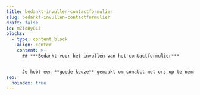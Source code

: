 ```yaml
---
title: bedankt-invullen-contactformulier
slug: bedankt-invullen-contactformulier
draft: false
id: mZIdByQL3
blocks:
  - type: content_block
    align: center
    content: >-
      ## ***Bedankt voor het invullen van het contactformulier***


      Je hebt een **goede keuze** gemaakt om conatct met ons op te nemen. Wij zullen binnen één werkdag met een reactie te komen op jouw bericht.
seo:
  noindex: true
---
```

